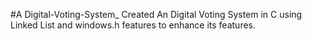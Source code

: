 #A Digital-Voting-System_
Created  An Digital Voting System in C using Linked List and windows.h features to enhance its features.
